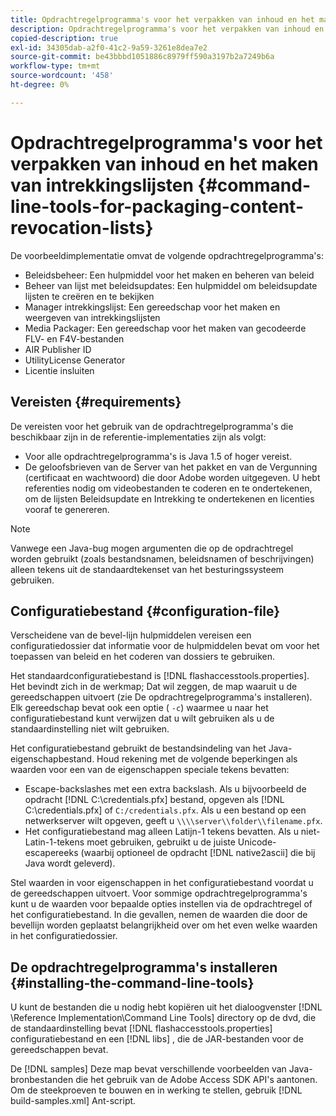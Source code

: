 ```yaml
---
title: Opdrachtregelprogramma's voor het verpakken van inhoud en het maken van intrekkingslijsten
description: Opdrachtregelprogramma's voor het verpakken van inhoud en het maken van intrekkingslijsten
copied-description: true
exl-id: 34305dab-a2f0-41c2-9a59-3261e8dea7e2
source-git-commit: be43bbbd1051886c8979ff590a3197b2a7249b6a
workflow-type: tm+mt
source-wordcount: '458'
ht-degree: 0%

---
```


# Opdrachtregelprogramma&#39;s voor het verpakken van inhoud en het maken van intrekkingslijsten {#command-line-tools-for-packaging-content-revocation-lists}

De voorbeeldimplementatie omvat de volgende opdrachtregelprogramma&#39;s:

* Beleidsbeheer: Een hulpmiddel voor het maken en beheren van beleid
* Beheer van lijst met beleidsupdates: Een hulpmiddel om beleidsupdate lijsten te creëren en te bekijken
* Manager intrekkingslijst: Een gereedschap voor het maken en weergeven van intrekkingslijsten
* Media Packager: Een gereedschap voor het maken van gecodeerde FLV- en F4V-bestanden
* AIR Publisher ID
* UtilityLicense Generator
* Licentie insluiten

## Vereisten {#requirements}

De vereisten voor het gebruik van de opdrachtregelprogramma&#39;s die beschikbaar zijn in de referentie-implementaties zijn als volgt:

* Voor alle opdrachtregelprogramma&#39;s is Java 1.5 of hoger vereist.
* De geloofsbrieven van de Server van het pakket en van de Vergunning (certificaat en wachtwoord) die door Adobe worden uitgegeven. U hebt referenties nodig om videobestanden te coderen en te ondertekenen, om de lijsten Beleidsupdate en Intrekking te ondertekenen en licenties vooraf te genereren.

>[!NOTE]
>
>Vanwege een Java-bug mogen argumenten die op de opdrachtregel worden gebruikt (zoals bestandsnamen, beleidsnamen of beschrijvingen) alleen tekens uit de standaardtekenset van het besturingssysteem gebruiken.

## Configuratiebestand {#configuration-file}

Verscheidene van de bevel-lijn hulpmiddelen vereisen een configuratiedossier dat informatie voor de hulpmiddelen bevat om voor het toepassen van beleid en het coderen van dossiers te gebruiken.

Het standaardconfiguratiebestand is [!DNL flashaccesstools.properties]. Het bevindt zich in de werkmap; Dat wil zeggen, de map waaruit u de gereedschappen uitvoert (zie De opdrachtregelprogramma&#39;s installeren). Elk gereedschap bevat ook een optie ( `-c`) waarmee u naar het configuratiebestand kunt verwijzen dat u wilt gebruiken als u de standaardinstelling niet wilt gebruiken.

Het configuratiebestand gebruikt de bestandsindeling van het Java-eigenschapbestand. Houd rekening met de volgende beperkingen als waarden voor een van de eigenschappen speciale tekens bevatten:

* Escape-backslashes met een extra backslash. Als u bijvoorbeeld de opdracht [!DNL C:\credentials.pfx] bestand, opgeven als [!DNL C:\\credentials.pfx] of `C:/credentials.pfx`. Als u een bestand op een netwerkserver wilt opgeven, geeft u `\\\\server\\folder\\filename.pfx`.
* Het configuratiebestand mag alleen Latijn-1 tekens bevatten. Als u niet-Latin-1-tekens moet gebruiken, gebruikt u de juiste Unicode-escapereeks (waarbij optioneel de opdracht [!DNL native2ascii] die bij Java wordt geleverd).

Stel waarden in voor eigenschappen in het configuratiebestand voordat u de gereedschappen uitvoert. Voor sommige opdrachtregelprogramma&#39;s kunt u de waarden voor bepaalde opties instellen via de opdrachtregel of het configuratiebestand. In die gevallen, nemen de waarden die door de bevellijn worden geplaatst belangrijkheid over om het even welke waarden in het configuratiedossier.

## De opdrachtregelprogramma&#39;s installeren  {#installing-the-command-line-tools}

U kunt de bestanden die u nodig hebt kopiëren uit het dialoogvenster [!DNL \Reference Implementation\Command Line Tools] directory op de dvd, die de standaardinstelling bevat [!DNL flashaccesstools.properties] configuratiebestand en een [!DNL libs] , die de JAR-bestanden voor de gereedschappen bevat.

De [!DNL samples] Deze map bevat verschillende voorbeelden van Java-bronbestanden die het gebruik van de Adobe Access SDK API&#39;s aantonen. Om de steekproeven te bouwen en in werking te stellen, gebruik [!DNL build-samples.xml] Ant-script.
